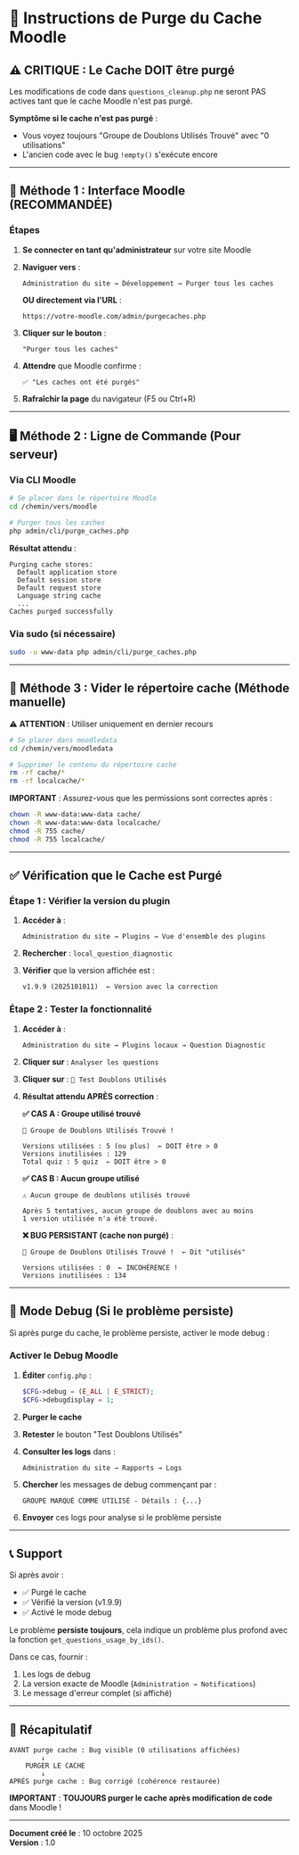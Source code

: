 # 🔧 Instructions de Purge du Cache Moodle

## ⚠️ CRITIQUE : Le Cache DOIT être purgé

Les modifications de code dans `questions_cleanup.php` ne seront PAS actives tant que le cache Moodle n'est pas purgé.

**Symptôme si le cache n'est pas purgé** :
- Vous voyez toujours "Groupe de Doublons Utilisés Trouvé" avec "0 utilisations"
- L'ancien code avec le bug `!empty()` s'exécute encore

---

## 🚀 Méthode 1 : Interface Moodle (RECOMMANDÉE)

### Étapes

1. **Se connecter en tant qu'administrateur** sur votre site Moodle

2. **Naviguer vers** :
   ```
   Administration du site → Développement → Purger tous les caches
   ```
   
   **OU directement via l'URL** :
   ```
   https://votre-moodle.com/admin/purgecaches.php
   ```

3. **Cliquer sur le bouton** :
   ```
   "Purger tous les caches"
   ```

4. **Attendre** que Moodle confirme :
   ```
   ✅ "Les caches ont été purgés"
   ```

5. **Rafraîchir la page** du navigateur (F5 ou Ctrl+R)

---

## 🖥️ Méthode 2 : Ligne de Commande (Pour serveur)

### Via CLI Moodle

```bash
# Se placer dans le répertoire Moodle
cd /chemin/vers/moodle

# Purger tous les caches
php admin/cli/purge_caches.php
```

**Résultat attendu** :
```
Purging cache stores:
  Default application store
  Default session store
  Default request store
  Language string cache
  ...
Caches purged successfully
```

### Via sudo (si nécessaire)

```bash
sudo -u www-data php admin/cli/purge_caches.php
```

---

## 🔄 Méthode 3 : Vider le répertoire cache (Méthode manuelle)

⚠️ **ATTENTION** : Utiliser uniquement en dernier recours

```bash
# Se placer dans moodledata
cd /chemin/vers/moodledata

# Supprimer le contenu du répertoire cache
rm -rf cache/*
rm -rf localcache/*
```

**IMPORTANT** : Assurez-vous que les permissions sont correctes après :
```bash
chown -R www-data:www-data cache/
chown -R www-data:www-data localcache/
chmod -R 755 cache/
chmod -R 755 localcache/
```

---

## ✅ Vérification que le Cache est Purgé

### Étape 1 : Vérifier la version du plugin

1. **Accéder à** :
   ```
   Administration du site → Plugins → Vue d'ensemble des plugins
   ```

2. **Rechercher** : `local_question_diagnostic`

3. **Vérifier** que la version affichée est :
   ```
   v1.9.9 (2025101011)  ← Version avec la correction
   ```

### Étape 2 : Tester la fonctionnalité

1. **Accéder à** :
   ```
   Administration du site → Plugins locaux → Question Diagnostic
   ```
   
2. **Cliquer sur** : `Analyser les questions`

3. **Cliquer sur** : `🎲 Test Doublons Utilisés`

4. **Résultat attendu APRÈS correction** :

   **✅ CAS A : Groupe utilisé trouvé**
   ```
   🎯 Groupe de Doublons Utilisés Trouvé !
   
   Versions utilisées : 5 (ou plus)  ← DOIT être > 0
   Versions inutilisées : 129
   Total quiz : 5 quiz  ← DOIT être > 0
   ```
   
   **✅ CAS B : Aucun groupe utilisé**
   ```
   ⚠️ Aucun groupe de doublons utilisés trouvé
   
   Après 5 tentatives, aucun groupe de doublons avec au moins
   1 version utilisée n'a été trouvé.
   ```

   **❌ BUG PERSISTANT (cache non purgé)** :
   ```
   🎯 Groupe de Doublons Utilisés Trouvé !  ← Dit "utilisés"
   
   Versions utilisées : 0  ← INCOHÉRENCE !
   Versions inutilisées : 134
   ```

---

## 🐛 Mode Debug (Si le problème persiste)

Si après purge du cache, le problème persiste, activer le mode debug :

### Activer le Debug Moodle

1. **Éditer** `config.php` :
   ```php
   $CFG->debug = (E_ALL | E_STRICT);
   $CFG->debugdisplay = 1;
   ```

2. **Purger le cache**

3. **Retester** le bouton "Test Doublons Utilisés"

4. **Consulter les logs** dans :
   ```
   Administration du site → Rapports → Logs
   ```

5. **Chercher** les messages de debug commençant par :
   ```
   GROUPE MARQUÉ COMME UTILISÉ - Détails : {...}
   ```

6. **Envoyer** ces logs pour analyse si le problème persiste

---

## 📞 Support

Si après avoir :
- ✅ Purgé le cache
- ✅ Vérifié la version (v1.9.9)
- ✅ Activé le mode debug

Le problème **persiste toujours**, cela indique un problème plus profond avec la fonction `get_questions_usage_by_ids()`.

Dans ce cas, fournir :
1. Les logs de debug
2. La version exacte de Moodle (`Administration → Notifications`)
3. Le message d'erreur complet (si affiché)

---

## 🎯 Récapitulatif

```
AVANT purge cache : Bug visible (0 utilisations affichées)
        ↓
    PURGER LE CACHE
        ↓
APRÈS purge cache : Bug corrigé (cohérence restaurée)
```

**IMPORTANT** : **TOUJOURS purger le cache après modification de code** dans Moodle !

---

**Document créé le** : 10 octobre 2025  
**Version** : 1.0

